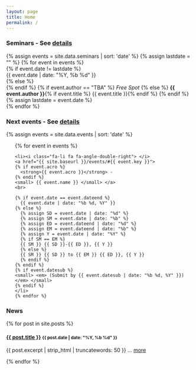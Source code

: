 ```yaml
---
layout: page
title: Home
permalink: /
---
```


### Seminars - See [details](/seminars)

<div class="card container-fluid">
  {% assign events = site.data.seminars | sort: 'date' %}
  {% assign lastdate = "" %}
  {% for event in events %}
  <div class="row">
    {% if event.date != lastdate %}
  <div class="col-xs-2 text-right">
    {{ event.date | date: "%Y, %b %d" }}
  </div>
  <div class="col-xs-10">
    {% else %}
  <div class="col-xs-offset-2 col-xs-10">
    {% endif %}
    {% if event.author == "TBA" %}
  <em>Free Spot</em>
    {% else %}
  <strong>{{ event.author }}</strong>{% if event.title %} {{ event.title }}{% endif %}
    {% endif %}
  </div>
    {% assign lastdate = event.date %}
  </div>
  {% endfor %}
</div>

### Next events - See [details](/events)

<div class="card container-fluid">
  {% assign events = site.data.events | sort: 'date' %}
  <ul class="fa-ul">
    {% for event in events %}

    <li><i class="fa-li fa fa-angle-double-right"> </i>
    <a href="{{ site.baseurl }}/events/#{{ event.key }}">
    {% if event.acro %}
      <strong>{{ event.acro }}</strong> -
    {% endif %}
    <small> {{ event.name }} </small> </a>
    <br>

    {% if event.date == event.dateend %}
      {{ event.date | date: "%b %d, %Y" }}
    {% else %}
      {% assign SD = event.date | date: "%d" %}
      {% assign SM = event.date | date: "%b" %}
      {% assign ED = event.dateend | date: "%d" %}
      {% assign EM = event.dateend | date: "%b" %}
      {% assign Y = event.date | date: "%Y" %}
      {% if SM == EM %}
      {{ SM }} {{ SD }}-{{ ED }}, {{ Y }}
      {% else %}
      {{ SM }} {{ SD }} to {{ EM }} {{ ED }}, {{ Y }}
      {% endif %}
    {% endif %}
    {% if event.datesub %}
    <small> <em> (Submit by {{ event.datesub | date: "%b %d, %Y" }}) </em> </small>
    {% endif %}
    </li>
    {% endfor %}
  </ul>
</div>

### News

{% for post in site.posts %}
<div class="card container-fluid">
<h4> <a href="{{ post.url }}">{{ post.title }}</a>
<small> {{ post.date | date: "%Y, %b %d" }} </small>
</h4>
<p class="excerpt"> {{ post.excerpt | strip_html | truncatewords: 50 }}
... <a href="{{ post.url }}">more</a>
</p>
</div>
{% endfor %}
